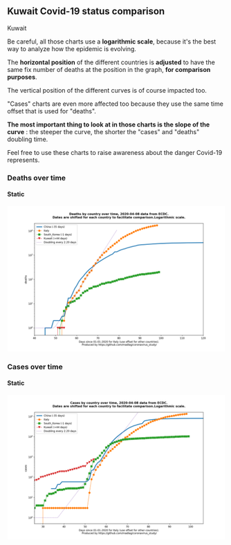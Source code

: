 ## Kuwait Covid-19 status comparison 

Kuwait



Be careful, all those charts use a **logarithmic scale**, because it's the best way to analyze how the epidemic is evolving.
 
The **horizontal position** of the different countries is **adjusted** to have the same fix number of deaths at the position in the graph, **for comparison purposes**.

The vertical position of the different curves is of course impacted too.

"Cases" charts are even more affected too because they use the same time offset that is used for "deaths".

**The most important thing to look at in those charts is the slope of the curve** : the steeper the curve, the shorter the "cases" and "deaths" doubling time.

Feel free to use these charts to raise awareness about the danger Covid-19 represents. 


 
### Deaths over time
 
#### Static
![Kuwait covid-19 deaths static chart](https://raw.githubusercontent.com/madlag/coronavirus_study/master/notebooks/graphs/2020-04-08/countries/Kuwait/2020-04-08_Kuwait_deaths.png "Kuwait covid-19 deaths static chart")   

 
### Cases over time
 
#### Static
![Kuwait covid-19 cases static chart](https://raw.githubusercontent.com/madlag/coronavirus_study/master/notebooks/graphs/2020-04-08/countries/Kuwait/2020-04-08_Kuwait_cases.png "Kuwait covid-19 cases static chart")   

